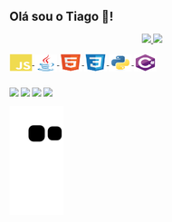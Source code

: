 ## Olá sou o Tiago 👋!
<div align="center">
  <a href="https://github.com/Tiago-00">
  <img height="180em" src="https://github-readme-stats.vercel.app/api?username=Tiago&show_icons=true&theme=dracula&include_all_commits=true&count_private=true"/>
  <img height="180em" src="https://github-readme-stats.vercel.app/api/top-langs/?username=Tiago-00&layout=compact&langs_count=7&theme=dracula"/>
</div>
<div style="display:inline_block"> <br>
  <img align="center" alt="Rafa-Js" height="30" width="40" src="https://raw.githubusercontent.com/devicons/devicon/master/icons/javascript/javascript-plain.svg">
  <img align="center" alt="Rafa-Java" height="30" width="40" src="https://raw.githubusercontent.com/devicons/devicon/master/icons/java/java-original.svg">
  <img align="center" alt="Rafa-HTML" height="30" width="40" src="https://raw.githubusercontent.com/devicons/devicon/master/icons/html5/html5-original.svg">
  <img align="center" alt="Rafa-CSS" height="30" width="40" src="https://raw.githubusercontent.com/devicons/devicon/master/icons/css3/css3-original.svg">
  <img align="center" alt="Rafa-Python" height="30" width="40" src="https://raw.githubusercontent.com/devicons/devicon/master/icons/python/python-original.svg">
  <img align="center" alt="Rafa-Csharp" height="30" width="40" src="https://raw.githubusercontent.com/devicons/devicon/master/icons/csharp/csharp-original.svg">
  
</div>
  
  ##
<div> 
 	<a href="https://steamcommunity.com/profiles/76561198124097221" target="_blank"><img src="https://img.shields.io/badge/Steam-000000?style=for-the-badge&logo=steam&logoColor=white"></a>
   <a href="https://discord.com/users/327147553965735948" target="_blank"><img src="https://img.shields.io/badge/Discord-7289DA?style=for-the-badge&logo=discord&logoColor=white" target="_blank"></a> 
 <!--
 **<a href="https://www.instagram.com/tiago_017/" target="_blank"><img src="https://img.shields.io/badge/-Instagram-405DE6?style=for-the-badge&logo=instagram&logoColor=white" target="_blank"></a> -->
  <a href ="mailto:tiaguinhoo956@gmail.com?"><img src="https://img.shields.io/badge/-Gmail-D14836?style=for-the-badge&logo=gmail&logoColor=white" target="_blank"></a>
  <a href="https://www.linkedin.com/in/tiagosilva0/" target="_blank"><img src="https://img.shields.io/badge/-LinkedIn-%230077B5?style=for-the-badge&logo=linkedin&logoColor=white" target="_blank"></a> 
  
  
  ![Snake animation](https://github.com/Tiago-00/Tiago-00/blob/output/github-contribution-grid-snake.svg)
  
</div>
